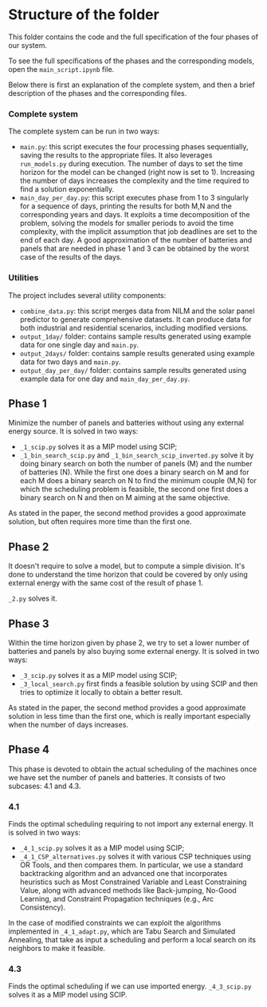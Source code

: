 # Structure of the folder
This folder contains the code and the full specification of the four phases of our
system. 

To see the full specifications of the phases and the corresponding models, open the 
`main_script.ipynb` file.

Below there is first an explanation of the complete system, and then a brief description of the phases and the corresponding files.

### Complete system
The complete system can be run in two ways:
- `main.py`: this script executes the four processing phases sequentially, saving the results to the appropriate files. It also leverages `run_models.py` during execution.
The number of days to set the time horizon for the model can be changed (right now is set to 1). Increasing the number of days increases the complexity and the
time required to find a solution exponentially.
- `main_day_per_day.py`: this script executes phase from 1 to 3 singularly for a sequence of days, printing the results for both M,N and the corresponding years and days.
It exploits a time decomposition of the problem, solving the models for smaller periods to avoid the time complexity, with the implicit assumption that job deadlines are set to the end 
of each day. A good approximation of the number of batteries and panels that are needed in phase 1 and 3 can be obtained by the worst case of the results of the days.

### Utilities
The project includes several utility components:
- `combine_data.py`: this script merges data from NILM and the solar panel predictor to generate comprehensive datasets. It can produce data for both industrial and residential scenarios, including modified versions.
- `output_1day/` folder: contains sample results generated using example data for one single day and `main.py`.
- `output_2days/` folder: contains sample results generated using example data for two days and `main.py`.
- `output_day_per_day/` folder: contains sample results generated using example data for one day and `main_day_per_day.py`.

## Phase 1
Minimize the number of panels and batteries without using any external energy source.
It is solved in two ways:
- `_1_scip.py` solves it as a MIP model using SCIP;
- `_1_bin_search_scip.py` and `_1_bin_search_scip_inverted.py` solve it by doing binary search on both the number of panels (M) and the number of batteries (N). 
While the first one does a binary search on M and for each M does a binary search on N to find the minimum couple (M,N) for which the scheduling problem is feasible,
the second one first does a binary search on N and then on M aiming at the same objective.

As stated in the paper, the second method provides a good approximate solution, but often requires more time than the first one.

## Phase 2
It doesn't require to solve a model, but to compute a simple division.
It's done to understand the time horizon that could be covered by only using external energy with the same cost of the result of phase 1.

`_2.py` solves it.

## Phase 3
Within the time horizon given by phase 2, we try to set a lower number of batteries and panels by also buying some external energy. 
It is solved in two ways:
- `_3_scip.py` solves it as a MIP model using SCIP;
- `_3_local_search.py` first finds a feasible solution by using SCIP and then tries to optimize it locally to obtain a better result.

As stated in the paper, the second method provides a good approximate solution in less time than the first one, which is really important especially when the number of
days increases.

## Phase 4
This phase is devoted to obtain the actual scheduling of the machines once we have set the number of panels and batteries.
It consists of two subcases: 4.1 and 4.3.

### 4.1
Finds the optimal scheduling requiring to not import any external energy.
It is solved in two ways:
- `_4_1_scip.py` solves it as a MIP model using SCIP;
- `_4_1_CSP_alternatives.py` solves it with various CSP techniques using OR Tools, and then compares them. In particular,
we use a standard backtracking algorithm and an advanced one that incorporates heuristics such as Most Constrained Variable and Least Constraining Value, along with advanced methods like Back-jumping, No-Good Learning, and Constraint Propagation techniques (e.g., Arc Consistency).

In the case of modified constraints we can exploit the algorithms implemented in `_4_1_adapt.py`, which are Tabu Search and
Simulated Annealing, that take as input a scheduling and perform a local search on its neighbors to make it feasible.

### 4.3 
Finds the optimal scheduling if we can use imported energy.
`_4_3_scip.py` solves it as a MIP model using SCIP.